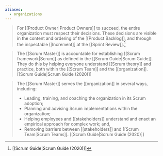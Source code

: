 ```yaml
---
aliases:
  - organizations
---
```

> For [[Product Owner|Product Owners]] to succeed, the entire organization must respect their decisions. These decisions are visible in the content and ordering of the [[Product Backlog]], and through the inspectable [[Increment]] at the [[Sprint Review]].[^scrum-guide-2020]

> The [[Scrum Master]] is accountable for establishing [[Scrum framework|Scrum]] as defined in the [[Scrum Guide|Scrum Guide]]. They do this by helping everyone understand [[Scrum theory]] and practice, both within the [[Scrum Team]] and the [[organization]].
> [[Scrum Guide|Scrum Guide (2020)]]

> The [[Scrum Master]] serves the [[organization]] in several ways, including:
> - Leading, training, and coaching the organization in its Scrum adoption;
> - Planning and advising Scrum implementations within the organization;
> - Helping employees and [[stakeholders]] understand and enact an empirical approach for complex work; and,
> - Removing barriers between [[stakeholders]] and [[Scrum Team|Scrum Teams]].
> [[Scrum Guide|Scrum Guide (2020)]]



[^scrum-guide-2020]: [[Scrum Guide|Scrum Guide (2020)]]

